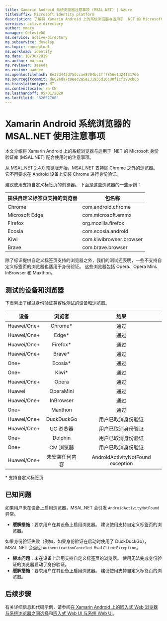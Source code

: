 ```yaml
---
title: Xamarin Android 系统浏览器注意事项 (MSAL.NET) | Azure
titleSuffix: Microsoft identity platform
description: 了解将 Xamarin Android 上的系统浏览器与适用于 .NET 的 Microsoft 身份验证库 (MSAL.NET) 配合使用时的注意事项。
services: active-directory
author: mmacy
manager: CelesteDG
ms.service: active-directory
ms.subservice: develop
ms.topic: conceptual
ms.workload: identity
ms.date: 10/30/2019
ms.author: marsma
ms.reviewer: saeeda
ms.custom: aaddev
ms.openlocfilehash: 8e37d443d75dccae8704bc1ff7856e1d24131766
ms.sourcegitcommit: d662eda7c8eec2a5e131935d16c80f1cf298cb6b
ms.translationtype: MT
ms.contentlocale: zh-CN
ms.lasthandoff: 05/01/2020
ms.locfileid: "82652700"
---
```

#  <a name="xamarin-android-system-browser-considerations-for-using-msalnet"></a>Xamarin Android 系统浏览器的 MSAL.NET 使用注意事项

本文介绍将 Xamarin Android 上的系统浏览器与适用于 .NET 的 Microsoft 身份验证库 (MSAL.NET) 配合使用时的注意事项。

从 MSAL.NET 2.4.0 预览版开始，MSAL.NET 支持除 Chrome 之外的浏览器。 它不再要求在 Android 设备上安装 Chrome 进行身份验证。

建议使用支持自定义标签页的浏览器。 下面是这些浏览器的一些示例：

| 提供自定义标签页支持的浏览器 | 包名称 |
|------| ------- |
|Chrome | com.android.chrome|
|Microsoft Edge | com.microsoft.emmx|
|Firefox | org.mozilla.firefox|
|Ecosia | com.ecosia.android|
|Kiwi | com.kiwibrowser.browser|
|Brave | com.brave.browser|

除了标识提供自定义标签页支持的浏览器之外，我们的测试还表明，一些不支持自定义标签页的浏览器也适用于身份验证。 这些浏览器包括 Opera、Opera Mini、InBrowser 和 Maxthon。 

## <a name="tested-devices-and-browsers"></a>测试的设备和浏览器
下表列出了经过身份验证兼容性测试的设备和浏览器。

| 设备 | 浏览者     |  结果  | 
| ------------- |:-------------:|:-----:|
| Huawei/One+ | Chrome\* | 通过|
| Huawei/One+ | Edge\* | 通过|
| Huawei/One+ | Firefox\* | 通过|
| Huawei/One+ | Brave\* | 通过|
| One+ | Ecosia\* | 通过|
| One+ | Kiwi\* | 通过|
| Huawei/One+ | Opera | 通过|
| Huawei | OperaMini | 通过|
| Huawei/One+ | InBrowser | 通过|
| One+ | Maxthon | 通过|
| Huawei/One+ | DuckDuckGo | 用户已取消身份验证|
| Huawei/One+ | UC 浏览器 | 用户已取消身份验证|
| One+ | Dolphin | 用户已取消身份验证|
| One+ | CM 浏览器 | 用户已取消身份验证|
| Huawei/One+ | 未安装任何内容 | AndroidActivityNotFound exception|

\* 支持自定义标签页

## <a name="known-issues"></a>已知问题

如果用户未在设备上启用浏览器，MSAL.NET 会引发 `AndroidActivityNotFound` 异常。  
  - **缓解措施**：要求用户在其设备上启用浏览器。 建议使用支持自定义标签页的浏览器。

如果身份验证失败（例如，如果身份验证在启动时使用了 DuckDuckGo），MSAL.NET 会返回 `AuthenticationCanceled MsalClientException`。 
  - **根本问题**：未在设备上启用支持自定义标签页的浏览器。 使用无法完成身份验证的浏览器启动了身份验证。 
  - **缓解措施**：要求用户在其设备上启用浏览器。 建议使用支持自定义标签页的浏览器。

## <a name="next-steps"></a>后续步骤
有关详细信息和代码示例，请参阅[在 Xamarin Android 上的嵌入式 Web 浏览器与系统浏览器之间选择](https://github.com/AzureAD/microsoft-authentication-library-for-dotnet/wiki/MSAL.NET-uses-web-browser#choosing-between-embedded-web-browser-or-system-browser-on-xamarinandroid)和[嵌入式 Web UI 与系统 Web UI](msal-net-web-browsers.md#embedded-vs-system-web-ui)。  